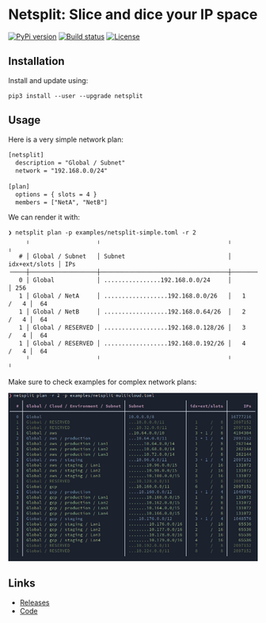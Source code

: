 # Netsplit: Slice and dice your IP space

[![PyPi version](https://badge.fury.io/py/netsplit.svg)](https://pypi.org/project/netsplit/)
[![Build status](https://github.com/hasiotis/netsplit/workflows/Pull%20Request/badge.svg)](https://github.com/hasiotis/netsplit/actions?query=workflow%3A%22Pull+Request%22)
[![License](https://img.shields.io/badge/License-Apache_2.0-blue.svg)](https://github.com/hasiotis/netsplit/blob/master/LICENSE)


## Installation

Install and update using:
```
pip3 install --user --upgrade netsplit
```

## Usage

Here is a very simple network plan:
```
[netsplit]
  description = "Global / Subnet"
  network = "192.168.0.0/24"

[plan]
  options = { slots = 4 }
  members = ["NetA", "NetB"]
```
We can render it with:
```
❯ netsplit plan -p examples/netsplit-simple.toml -r 2
     ╷                   ╷                                    ╷               ╷
   # │ Global / Subnet   │ Subnet                             │ idx+ext/slots │ IPs
╶────┼───────────────────┼────────────────────────────────────┼───────────────┼─────╴
   0 │ Global            │ ................192.168.0.0/24     │               │ 256
   1 │ Global / NetA     │ ..................192.168.0.0/26   │   1     /   4 │  64
   1 │ Global / NetB     │ ..................192.168.0.64/26  │   2     /   4 │  64
   1 │ Global / RESERVED │ ..................192.168.0.128/26 │   3     /   4 │  64
   1 │ Global / RESERVED │ ..................192.168.0.192/26 │   4     /   4 │  64
     ╵                   ╵                                    ╵               ╵
```
Make sure to check examples for complex network plans:

![Multicloud Plan](/examples/img/netsplit-multicloud.png)

## Links

* [Releases](https://pypi.org/project/netsplit/)
* [Code](https://github.com/hasiotis/netsplit)
